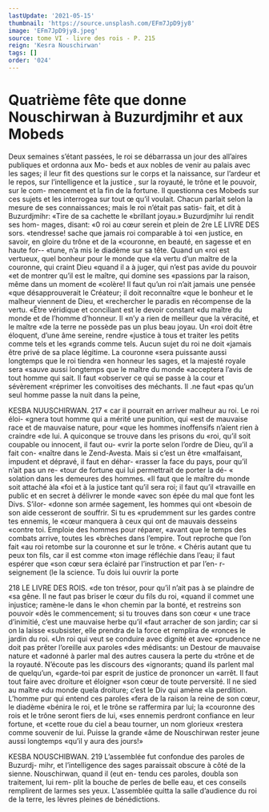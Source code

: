 ```yaml
---
lastUpdate: '2021-05-15'
thumbnail: 'https://source.unsplash.com/EFm7JpD9jy8'
image: 'EFm7JpD9jy8.jpeg'
source: tome VI - livre des rois - P. 215
reign: 'Kesra Nouschirwan'
tags: []
order: '024'
---
```


# Quatrième fête que donne Nouschirwan à Buzurdjmihr et aux Mobeds

Deux semaines s’étant passées, le roi se débarrassa
un jour des all’aires publiques et ordonna aux Mo- beds et aux nobles de venir au palais avec les sages; il leur fit des questions sur le corps et la naissance, sur l’ardeur et le repos, sur l’intelligence et la justice ,
sur la royauté, le trône et le pouvoir, sur le com- mencement et la fin de la fortune. Il questionna ces Mobeds sur ces sujets et les interrogea sur tout œ qu’il voulait. Chacun parlait selon la mesure
de ses connaissances; mais le roi n’était pas satis-
fait, et dit à Buzurdjmihr: «Tire de sa cachette le «brillant joyau.» Buzurdjmihr lui rendit ses hom- mages, disant: «0 roi au cœur serein et plein de
2re LE LIVRE DES sors.
«tendresse! sache que jamais roi comparable à toi «en justice, en savoir, en gloire du trône et de la «couronne, en beauté, en sagesse et en haute for-- «tune, n’a mis le diadème sur sa tête. Quand un
«roi est vertueux, quel bonheur pour le monde que «la vertu d’un maître de la couronne, qui craint Dieu «quand il a à juger, qui n’est pas avide du pouvoir
«et de montrer qu’il est le maître, qui domine ses «passions par la raison, même dans un moment de
«colère! Il faut qu’un roi n’ait jamais une pensée
«que désapprouverait le Créateur; il doit reconnaître
«que le bonheur et le malheur viennent de Dieu, et «rechercher le paradis en récompense de la vertu.
«Être véridique et conciliant est le devoir constant
«du maître du monde et de l’homme d’honneur. Il
«n’y a rien de meilleur que la véracité, et le maître
«de la terre ne possède pas un plus beau joyau. Un «roi doit être éloquent, d’une âme sereine, rendre «justice à tous et traiter les petits comme tels et les «grands comme tels. Aucun sujet du roi ne doit «jamais être privé de sa place légitime. La couronne «sera puissante aussi longtemps que le roi tiendra «en honneur les sages, et la majesté royale sera «sauve aussi longtemps que le maître du monde «acceptera l’avis de tout homme qui sait. Il faut «observer ce qui se passe à la cour et sévèrement «réprimer les convoitises des méchants. Il .ne faut «pas qu’un seul homme passe la nuit dans la peine,

KESBA NUUSCHIRWAN. 217 « car il pourrait en arriver malheur au roi. Le roi éloi-
«gnera tout homme qui a mérité une punition, qui «est de mauvaise race et de mauvaise nature, pour «que les hommes inoffensifs n’aient rien à craindre
«de lui. A quiconque se trouve dans les prisons du «roi, qu’il soit coupable ou innocent, il faut ou- «vrir la porte selon l’ordre de Dieu, qu’il a fait con-
«naître dans le Zend-Avesta. Mais si c’est un être «malfaisant, impudent et dépravé, il faut en déhar- «rasser la face du pays, pour qu’il n’ait pas un re-
«tour de fortune qui lui permettrait de porter la dé-
« solation dans les demeures des hommes.
«Il faut que le maître du monde soit attaché àla
«foi et à la justice tant qu’il sera roi; il faut qu’il «travaille en public et en secret à délivrer le monde «avec son épée du mal que font les Divs. S’ilor-
«donne son armée sagement, les hommes qui ont «besoin de son aide cesseront de souffrir. Si tu es «prudemment sur les gardes contre tes ennemis, le «cœur manquera à ceux qui ont de mauvais desseins «contre toi. Emploie des hommes pour réparer, «avant que le temps des combats arrive, toutes les «brèches dans l’empire. Tout reproche que l’on fait
«au roi retombe sur la couronne et sur le trône.
« Chéris autant que tu peux ton fils, car il est comme «ton image réfléchie dans l’eau; il faut espérer que
«son cœur sera éclairé par l’instruction et par l’en-
r- seignement (le la science. Tu dois lui ouvrir la porte

218 LE LIVRE DES ROIS.
«de ton trésor, pour qu’il n’ait pas à se plaindre de
«sa gêne. Il ne faut pas briser le cœur du fils du roi, «quand il commet une injustice; ramène-le dans le «hon chemin par la bonté, et restreins son pouvoir «dès le commencement; si tu trouves dans son cœur « une trace d’inimitié, c’est une mauvaise herbe qu’il
«faut arracher de son jardin; car si on la laisse «subsister, elle prendra de la force et remplira de «ronces le jardin du roi.
«Un roi qui veut se conduire avec dignité et avec «prudence ne doit pas prêter l’oreille aux paroles «des médisants: un Destour de mauvaise nature et «adonné à parler mal des autres causera la perte du «trône et de la royauté. N’écoute pas les discours des «ignorants; quand ils parlent mal de quelqu’un, «garde-toi par esprit de justice de prononcer un «arrêt. Il faut tout faire avec droiture et éloigner «son cœur de toute perversité. Il ne sied au maître
«du monde quela droiture; c’est le Div qui amène
«la perdition. L’homme pur qui entend ces paroles «fera de la raison la reine de son cœur, le diadème «bénira le roi, et le trône se raffermira par lui; la «couronne des rois et le trône seront fiers de lui, «ses ennemis perdront confiance en leur fortune, et «cette roue du ciel a beau tourner, un nom glorieux «restera comme souvenir de lui. Puisse la grande
«âme de Nouschirwan rester jeune aussi longtemps «qu’il y aura des jours!»

KESBA NOUSCHIBWAN. 219 L’assemblée fut confondue des paroles de Buzurdj-
mihr, et l’intelligence des sages paraissait obscure à côté de la sienne. Nouschirwan, quand il (eut en-
tendu ces paroles, doubla son traitement, lui rem- plit la bouche de perles de belle eau, et ces conseils remplirent de larmes ses yeux. L’assemblée quitta la
salle d’audience du roi de la terre, les lèvres pleines
de bénédictions.
